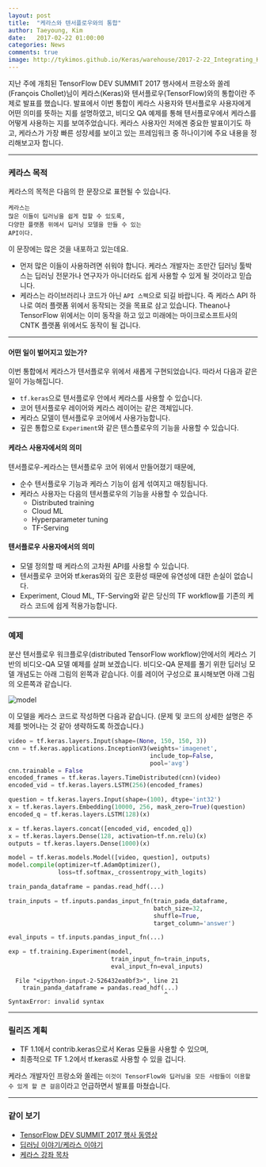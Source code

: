 ```yaml
---
layout: post
title:  "케라스와 텐서플로우와의 통합"
author: Taeyoung, Kim
date:   2017-02-22 01:00:00
categories: News
comments: true
image: http://tykimos.github.io/Keras/warehouse/2017-2-22_Integrating_Keras_and_TensorFlow_1.png
---
```

지난 주에 개최된 TensorFlow DEV SUMMIT 2017 행사에서 프랑소와 쏠레(François Chollet)님이 케라스(Keras)와 텐서플로우(TensorFlow)와의 통합이란 주제로 발표를 했습니다. 발표에서 이번 통합이 케라스 사용자와 텐서플로우 사용자에게 어떤 의미를 뜻하는 지를 설명하였고, 비디오 QA 예제를 통해 텐서플로우에서 케라스를 어떻게 사용하는 지를 보여주었습니다. 케라스 사용자인 저에겐 중요한 발표이기도 하고, 케라스가 가장 빠른 성장세를 보이고 있는 프레임워크 중 하나이기에 주요 내용을 정리해보고자 합니다.

---

### 케라스 목적

케라스의 목적은 다음의 한 문장으로 표현될 수 있습니다.

    케라스는
    많은 이들이 딥러닝을 쉽게 접할 수 있도록,
    다양한 플랫폼 위에서 딥러닝 모델을 만들 수 있는 
    API이다.
    
이 문장에는 많은 것을 내포하고 있는데요.
- 먼저 많은 이들이 사용하려면 쉬워야 합니다. 케라스 개발자는 조만간 딥러닝 툴박스는 딥러닝 전문가나 연구자가 아니더라도 쉽게 사용할 수 있게 될 것이라고 믿습니다.
- 케라스는 라이브러리나 코드가 아닌 `API 스펙`으로 되길 바랍니다. 즉 케라스 API 하나로 여러 플랫폼 위에서 동작되는 것을 목표로 삼고 있습니다. Theano나 TensorFlow 위에서는 이미 동작을 하고 있고 미래에는 마이크로소프트사의 CNTK 플랫폼 위에서도 동작이 될 겁니다.

---

#### 어떤 일이 벌어지고 있는가?

이번 통합에서 케라스가 텐서플로우 위에서 새롭게 구현되었습니다. 따라서 다음과 같은 일이 가능해집니다.

- `tf.keras`으로 텐서플로우 안에서 케라스를 사용할 수 있습니다.
- 코어 텐서플로우 레이어와 케라스 레이어는 같은 객체입니다.
- 케라스 모델이 텐서플로우 코어에서 사용가능합니다.
- 깊은 통합으로 `Experiment`와 같은 텐스플로우의 기능을 사용할 수 있습니다. 


#### 케라스 사용자에서의 의미

텐서플로우-케라스는 텐서플로우 코어 위에서 만들어졌기 때문에,

- 순수 텐서플로우 기능과 케라스 기능이 쉽게 섞여지고 매칭됩니다.
- 케라스 사용자는 다음의 텐서플로우의 기능을 사용할 수 있습니다.
    - Distributed training
    - Cloud ML
    - Hyperparameter tuning
    - TF-Serving
    
#### 텐서플로우 사용자에서의 의미

- 모델 정의할 때 케라스의 고차원 API를 사용할 수 있습니다.
- 텐서플로우 코어와 tf.keras와의 깊은 호환성 때문에 유연성에 대한 손실이 없습니다.
- Experiment, Cloud ML, TF-Serving와 같은 당신의 TF workflow를 기존의 케라스 코드에 쉽게 적용가능합니다.

---

### 예제

분산 텐서플로우 워크플로우(distributed TensorFlow workflow)안에서의 케라스 기반의 비디오-QA 모델 예제를 살펴 보겠습니다. 비디오-QA 문제를 풀기 위한 딥러닝 모델 개념도는 아래 그림의 왼쪽과 같습니다. 이를 레이어 구성으로 표시해보면 아래 그림의 오른쪽과 같습니다.

![model](http://tykimos.github.io/Keras/warehouse/2017-2-22_Integrating_Keras_and_TensorFlow_2.png)

이 모델을 케라스 코드로 작성하면 다음과 같습니다. (문제 및 코드의 상세한 설명은 주제를 벗어나는 것 같아 생략하도록 하겠습니다.)


```python
video = tf.keras.layers.Input(shape=(None, 150, 150, 3))
cnn = tf.keras.applications.InceptionV3(weights='imagenet',
                                        include_top=False,
                                        pool='avg')
cnn.trainable = False
encoded_frames = tf.keras.layers.TimeDistributed(cnn)(video)
encoded_vid = tf.keras.layers.LSTM(256)(encoded_frames)

question = tf.keras.layers.Input(shape=(100), dtype='int32')
x = tf.keras.layers.Embedding(10000, 256, mask_zero=True)(question)
encoded_q = tf.keras.layers.LSTM(128)(x)

x = tf.keras.layers.concat([encoded_vid, encoded_q])
x = tf.keras.layers.Dense(128, activation=tf.nn.relu)(x)
outputs = tf.keras.layers.Dense(1000)(x)

model = tf.keras.models.Model([video, question], outputs)
model.compile(optimizer=tf.AdamOptimizer(), 
              loss=tf.softmax,_crossentropy_with_logits)

train_panda_dataframe = pandas.read_hdf(...)

train_inputs = tf.inputs.pandas_input_fn(train_pada_dataframe,
                                         batch_size=32,
                                         shuffle=True,
                                         target_column='answer')

eval_inputs = tf.inputs.pandas_input_fn(...)

exp = tf.training.Experiment(model,
                             train_input_fn=train_inputs,
                             eval_input_fn=eval_inputs)
```


      File "<ipython-input-2-526432ea0bf3>", line 21
        train_panda_dataframe = pandas.read_hdf(...)
                                                ^
    SyntaxError: invalid syntax



---

### 릴리즈 계획

- TF 1.1에서 contrib.keras으로서 Keras 모듈을 사용할 수 있으며, 
- 최종적으로 TF 1.2에서 tf.keras로 사용할 수 있을 겁니다.

케라스 개발자인 프랑소와 쏠레는 `이것이 TensorFlow와 딥러닝을 모든 사람들이 이용할 수 있게 할 큰 걸음`이라고 언급하면서 발표를 마쳤습니다.





---

### 같이 보기

* [TensorFlow DEV SUMMIT 2017 행사 동영상](https://youtu.be/UeheTiBJ0Io)
* [딥러닝 이야기/케라스 이야기](https://tykimos.github.io/Keras/2017/01/27/Keras_Talk/)
* [케라스 강좌 목차](https://tykimos.github.io/Keras/2017/01/27/Keras_Lecture_Contents/)


```python

```
